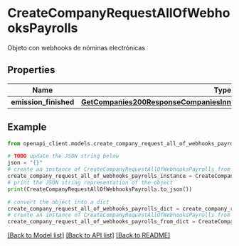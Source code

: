 # CreateCompanyRequestAllOfWebhooksPayrolls

Objeto con webhooks de nóminas electrónicas

## Properties

Name | Type | Description | Notes
------------ | ------------- | ------------- | -------------
**emission_finished** | [**GetCompanies200ResponseCompaniesInnerWebhooksPayrollsEmissionFinished**](GetCompanies200ResponseCompaniesInnerWebhooksPayrollsEmissionFinished.md) |  | [optional] 

## Example

```python
from openapi_client.models.create_company_request_all_of_webhooks_payrolls import CreateCompanyRequestAllOfWebhooksPayrolls

# TODO update the JSON string below
json = "{}"
# create an instance of CreateCompanyRequestAllOfWebhooksPayrolls from a JSON string
create_company_request_all_of_webhooks_payrolls_instance = CreateCompanyRequestAllOfWebhooksPayrolls.from_json(json)
# print the JSON string representation of the object
print(CreateCompanyRequestAllOfWebhooksPayrolls.to_json())

# convert the object into a dict
create_company_request_all_of_webhooks_payrolls_dict = create_company_request_all_of_webhooks_payrolls_instance.to_dict()
# create an instance of CreateCompanyRequestAllOfWebhooksPayrolls from a dict
create_company_request_all_of_webhooks_payrolls_from_dict = CreateCompanyRequestAllOfWebhooksPayrolls.from_dict(create_company_request_all_of_webhooks_payrolls_dict)
```
[[Back to Model list]](../README.md#documentation-for-models) [[Back to API list]](../README.md#documentation-for-api-endpoints) [[Back to README]](../README.md)


